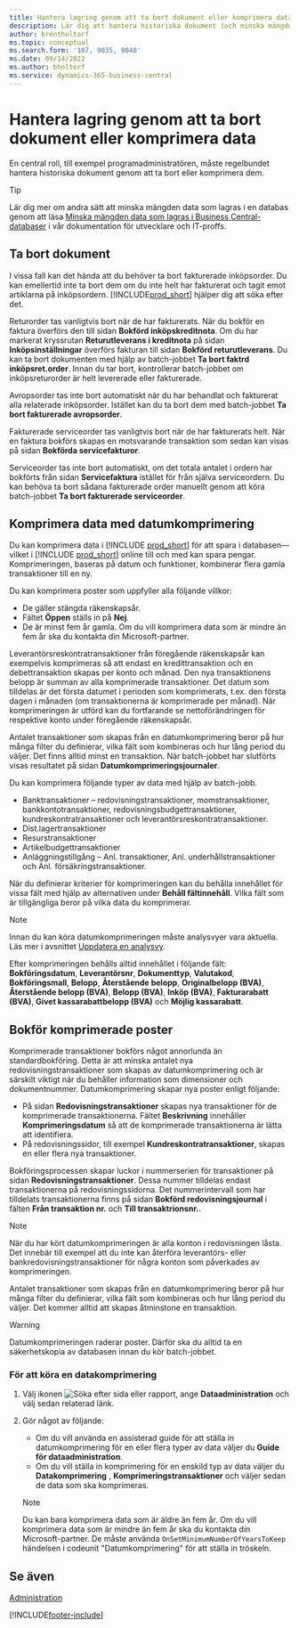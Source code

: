 ```yaml
---
title: Hantera lagring genom att ta bort dokument eller komprimera data
description: Lär dig att hantera historiska dokument (och minska mängden data som lagras i en databas) genom att ta bort eller komprimera dem.
author: brentholtorf
ms.topic: conceptual
ms.search.form: '107, 9035, 9040'
ms.date: 09/14/2022
ms.author: bholtorf
ms.service: dynamics-365-business-central
---
```

# <a name="manage-storage-by-deleting-documents-or-compressing-data"></a>Hantera lagring genom att ta bort dokument eller komprimera data

En central roll, till exempel programadministratören, måste regelbundet hantera historiska dokument genom att ta bort eller komprimera dem.  

> [!TIP]
> Lär dig mer om andra sätt att minska mängden data som lagras i en databas genom att läsa [Minska mängden data som lagras i Business Central-databaser](/dynamics365/business-central/dev-itpro/administration/database-reduce-data) i vår dokumentation för utvecklare och IT-proffs.

## <a name="delete-documents"></a>Ta bort dokument

I vissa fall kan det hända att du behöver ta bort fakturerade inköpsorder. Du kan emellertid inte ta bort dem om du inte helt har fakturerat och tagit emot artiklarna på inköpsordern. [!INCLUDE[prod_short](includes/prod_short.md)] hjälper dig att söka efter det.

Returorder tas vanligtvis bort när de har fakturerats. När du bokför en faktura överförs den till sidan **Bokförd inköpskreditnota**. Om du har markerat kryssrutan **Returutleverans i kreditnota** på sidan **Inköpsinställningar** överförs fakturan till sidan **Bokförd returutleverans**. Du kan ta bort dokumenten med hjälp av batch-jobbet **Ta bort faktrd inköpsret.order**. Innan du tar bort, kontrollerar batch-jobbet om inköpsreturorder är helt levererade eller fakturerade.  

Avropsorder tas inte bort automatiskt när du har behandlat och fakturerat alla relaterade inköpsorder. Istället kan du ta bort dem med batch-jobbet **Ta bort fakturerade avropsorder**.  

Fakturerade serviceorder tas vanligtvis bort när de har fakturerats helt. När en faktura bokförs skapas en motsvarande transaktion som sedan kan visas på sidan **Bokförda servicefakturor**.  

Serviceorder tas inte bort automatiskt, om det totala antalet i ordern har bokförts från sidan **Servicefaktura** istället för från själva serviceordern. Du kan behöva ta bort sådana fakturerade order manuellt genom att köra batch-jobbet **Ta bort fakturerade serviceorder**.  

## <a name="compress-data-with-date-compression"></a>Komprimera data med datumkomprimering

Du kan komprimera data i [!INCLUDE [prod_short](includes/prod_short.md)] för att spara i databasen&mdash;vilket i [!INCLUDE [prod_short](includes/prod_short.md)] online till och med kan spara pengar. Komprimeringen, baseras på datum och funktioner, kombinerar flera gamla transaktioner till en ny.

Du kan komprimera poster som uppfyller alla följande villkor:

* De gäller stängda räkenskapsår.
* Fältet **Öppen** ställs in på **Nej**.
* De är minst fem år gamla. Om du vill komprimera data som är mindre än fem år ska du kontakta din Microsoft-partner.

Leverantörsreskontratransaktioner från föregående räkenskapsår kan exempelvis komprimeras så att endast en kredittransaktion och en debettransaktion skapas per konto och månad. Den nya transaktionens belopp är summan av alla komprimerade transaktioner. Det datum som tilldelas är det första datumet i perioden som komprimerats, t.ex. den första dagen i månaden (om transaktionerna är komprimerade per månad). När komprimeringen är utförd kan du fortfarande se nettoförändringen för respektive konto under föregående räkenskapsår.

Antalet transaktioner som skapas från en datumkomprimering beror på hur många filter du definierar, vilka fält som kombineras och hur lång period du väljer. Det finns alltid minst en transaktion. När batch-jobbet har slutförts visas resultatet på sidan **Datumkomprimeringsjournaler**.

Du kan komprimera följande typer av data med hjälp av batch-jobb.

* Banktransaktioner – redovisningstransaktioner, momstransaktioner, bankkontotransaktioner, redovisningsbudgettransaktioner, kundreskontratransaktioner och leverantörsreskontratransaktioner.
* Dist.lagertransaktioner
* Resurstransaktioner
* Artikelbudgettransaktioner
* Anläggningstillgång – Anl. transaktioner, Anl. underhållstransaktioner och Anl. försäkringstransaktioner.

När du definierar kriterier för komprimeringen kan du behålla innehållet för vissa fält med hjälp av alternativen under **Behåll fältinnehåll**. Vilka fält som är tillgängliga beror på vilka data du komprimerar.

> [!NOTE]
> Innan du kan köra datumkomprimeringen måste analysvyer vara aktuella. Läs mer i avsnittet [Uppdatera en analysvy](bi-how-analyze-data-dimension.md#update-an-analysis-view).

Efter komprimeringen behålls alltid innehållet i följande fält: **Bokföringsdatum**, **Leverantörsnr**, **Dokumenttyp**, **Valutakod**, **Bokföringsmall**, **Belopp**, **Återstående belopp**, **Originalbelopp (BVA)**, **Återstående belopp (BVA)**, **Belopp (BVA)**, **Inköp (BVA)**, **Fakturarabatt (BVA)**, **Givet kassarabattbelopp (BVA)** och **Möjlig kassarabatt**.

## <a name="posting-compressed-entries"></a>Bokför komprimerade poster

Komprimerade transaktioner bokförs något annorlunda än standardbokföring. Detta är att minska antalet nya redovisningstransaktioner som skapas av datumkomprimering och är särskilt viktigt när du behåller information som dimensioner och dokumentnummer. Datumkomprimering skapar nya poster enligt följande:

* På sidan **Redovisningstransaktioner** skapas nya transaktioner för de komprimerade transaktionerna. Fältet **Beskrivning** innehåller **Komprimeringsdatum** så att de komprimerade transaktionerna är lätta att identifiera. 
* På redovisningssidor, till exempel **Kundreskontratransaktioner**, skapas en eller flera nya transaktioner. 

Bokföringsprocessen skapar luckor i nummerserien för transaktioner på sidan **Redovisningstransaktioner**. Dessa nummer tilldelas endast transaktionerna på redovisningssidorna. Det nummerintervall som har tilldelats transaktionerna finns på sidan **Bokförd redovisningsjournal** i fälten **Från transaktion nr.** och **Till transaktrionsnr.**. 

> [!NOTE]
> När du har kört datumkomprimeringen är alla konton i redovisningen låsta. Det innebär till exempel att du inte kan återföra leverantörs- eller bankredovisningstransaktioner för några konton som påverkades av komprimeringen.

Antalet transaktioner som skapas från en datumkomprimering beror på hur många filter du definierar, vilka fält som kombineras och hur lång period du väljer. Det kommer alltid att skapas åtminstone en transaktion.

> [!WARNING]
> Datumkomprimeringen raderar poster. Därför ska du alltid ta en säkerhetskopia av databasen innan du kör batch-jobbet.

### <a name="to-run-a-date-compression"></a>För att köra en datakomprimering

1. Välj ikonen ![Söka efter sida eller rapport](media/ui-search/search_small.png "Ikonen Sök efter sida eller rapport"), ange **Dataadministration** och välj sedan relaterad länk.
2. Gör något av följande:
    * Om du vill använda en assisterad guide för att ställa in datumkomprimering för en eller flera typer av data väljer du **Guide för dataadministration**.
    * Om du vill ställa in komprimering för en enskild typ av data väljer du **Datakomprimering** , **Komprimeringstransaktioner** och väljer sedan de data som ska komprimeras.

   > [!NOTE]
   > Du kan bara komprimera data som är äldre än fem år. Om du vill komprimera data som är mindre än fem år ska du kontakta din Microsoft-partner. De måste använda `OnSetMinimumNumberOfYearsToKeep` händelsen i codeunit "Datumkomprimering" för att ställa in tröskeln.


## <a name="see-also"></a>Se även

[Administration](admin-setup-and-administration.md)  

[!INCLUDE[footer-include](includes/footer-banner.md)]
